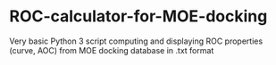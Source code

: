 # ROC-calculator-for-MOE-docking
Very basic Python 3 script computing and displaying ROC properties (curve, AOC) from MOE docking database in .txt format

